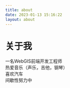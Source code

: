 ```yaml
---
title: about
date: 2023-01-13 15:16:22
layout: about
---
```


# 关于我

一名WebGIS前端开发工程师  
热爱音乐（声乐，吉他，钢琴）  
喜欢汽车  
间歇性努力中
